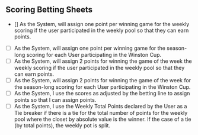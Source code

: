 ## Scoring Betting Sheets

- [] As the System, will assign one point per winning game for the weekly scoring if the user participated in the weekly pool so that they can earn points.
- [ ] As the System, will assign one point per winning game for the season-long scoring for each User participating in the Winston Cup.
- [ ] As the System, will assign 2 points for winning the game of the week the weekly scoring if the user participated in the weekly pool so that they can earn points.
- [ ] As the System, will assign 2 points for winning the game of the week for the season-long scoring for each User participating in the Winston Cup.
- [ ] As the System, I use the scores as adjusted by the betting line to assign points so that I can assign points.
- [ ] As the System, I use the Weekly Total Points declared by the User as a Tie breaker if there is a tie for the total number of points for the weekly pool where the closet by absolute value is the winner.  If the case of a tie (by total points), the weekly pot is split.
